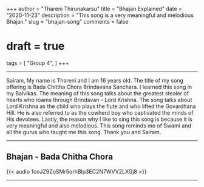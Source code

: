 +++
author = "Thareni Thirunakarsu"
title = "Bhajan Explained"
date = "2020-11-23"
description = "This song is a very meaningful and melodious Bhajan."
slug = "bhajan-song"
comments = false
# draft = true
tags = [
    "Group 4",
]
+++

---

Sairam, My name is Thareni and I am 16 years old. The title of my song offering is Bada Chittha Chora Brindavana Sanchara. I learned this song in my Balvikas. The meaning of this song talks about the greatest stealer of hearts who roams through Brindavan - Lord Krishna. The song talks about Lord Krishna as the child who plays the flute and who lifted the Govardhana Hill. He is also referred to as the cowherd boy who captivated the minds of His devotees. Lastly, the reason why I like to sing this song is because it is very meaningful and also melodious. This song reminds me of Swami and all the gurus who taught me this song. Thank you and Sairam.

---

## Bhajan - Bada Chitha Chora

{{< audio 1coJZ9ZoSMr5orhBlp3EC2N7WVV2LXGj8 >}}

---